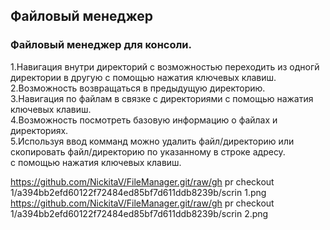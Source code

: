 ## Файловый менеджер
### Файловый менеджер для консоли.  
1.Навигация внутри директорий с возможностью переходить из одногй директории в другую с помощью нажатия ключевых клавиш.  
2.Возможность возвращаться в предыдущую директорию.  
3.Навигация по файлам в связке с директориями с помощью нажатия ключевых клавиш.  
4.Возможность посмотреть базовую информацию о файлах и директориях.  
5.Используя ввод комманд можно удалить файл/директорию или скопировать файл/директорию по указанному в строке адресу.  
с помощью нажатия ключевых клавиш.  

https://github.com/NickitaV/FileManager.git/raw/gh pr checkout 1/a394bb2efd60122f72484ed85bf7d611ddb8239b/scrin 1.png  
https://github.com/NickitaV/FileManager.git/raw/gh pr checkout 1/a394bb2efd60122f72484ed85bf7d611ddb8239b/scrin 2.png  
